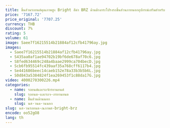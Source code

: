 ```yaml
---
title: ชิ้นส่วนรถยนต์คุณภาพสูง Bright สีดํา BRZ ด้านข้างกระโปรงรถชิ้นส่วนภายนอกอุปกรณ์เสริมสําหรับ 2022 Subaru BRZ/Toyota 86-DC
price: '7167.72'
price_original: '7707.25'
currency: THB
discount: 7%
rating: 5
volume: 61
image: Saee7f16215514b21884af12cfb41796ay.jpg
images:
  - Saee7f16215514b21884af12cfb41796ay.jpg
  - S435aa0af1ae94702b19bf6de678af70c6.jpg
  - S8fed634469c248a4baae2999ca704becD.jpg
  - Scb6fb95514fc439aaf35a768cff6117b4.jpg
  - Se441686beec14caeb152e78a33b3b5b6L.jpg
  - S0d843a5384824f1ea269453f1c88da17G.jpg
video: 4000270300226.mp4
categories:
  - name: รถยนต์และรถจักรยานยนต์
    slug: รถยนต-และรถจ-กรยานยนต
  - name: ชิ้นส่วนด้านนอก
    slug: นส-วนด-านนอก
slug: นส-วนรถยนต-ณภาพส-bright-brz
encode: oo52gO8
lang: th
---
```

  
